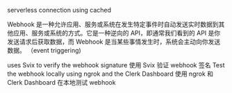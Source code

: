 serverless connection using cached


Webhook 是一种允许应用、服务或系统在发生特定事件时自动发送实时数据到其他应用、服务或系统的方式。它是一种逆向的 API，即通常我们看到的 API 是你发送请求后获取数据，而 Webhook 是当某些事情发生时，系统会主动向你发送数据。
（event triggering)

uses Svix to verify the webhook signature
使用 Svix 验证 webhook 签名
Test the webhook locally using ngrok and the Clerk Dashboard
使用 ngrok 和 Clerk Dashboard 在本地测试 webhook
